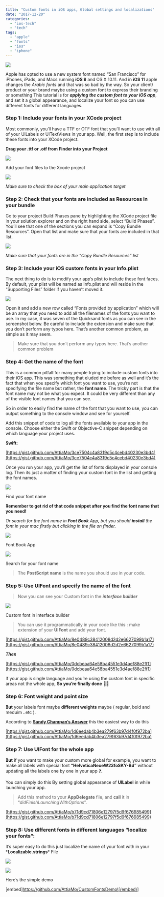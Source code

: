 ```yaml
---
title: "Custom fonts in iOS apps, Global settings and localizations"
date: "2017-12-20"
categories: 
  - "ios-tech"
  - "tech"
tags: 
  - "apple"
  - "fonts"
  - "ios"
  - "iphone"
---
```


![](/images/17719-1i_cpxyhwwrhh5slc5gx-la.png)

Apple has opted to use a new system font named “San Francisco” for iPhones, iPads, and Macs running **iOS 9** and OS X 10.11. And in **iOS 11** apple changes the _Arabic fonts_ and that was so bad by the way. So your client/ product or your brand maybe using a custom font to express their branding or something This tutorial is for **_applying the custom font to your iOS app_**, and set it a global appearance, and localize your font so you can use different fonts for different languages.

### Step 1: Include your fonts in your XCode project

Most commonly, you’ll have a TTF or OTF font that you’ll want to use with all of your UILabels or UITextViews in your app. Well, the first step is to include these fonts into your XCode project.

**Drag your .ttf or .otf from Finder into your Project**

![](/images/fb61b-1z54tpgzafaemmirtv6pxja.png)

Add your font files to the Xcode project

![](/images/4eec9-1nirof0mnbdmif9f61ie7vq.png)

_Make sure to check the box of your main application target_

### Step 2: Check that your fonts are included as Resources in your bundle

Go to your project Build Phases pane by highlighting the XCode project file in your solution explorer and on the right hand side, select “Build Phases”. You’ll see that one of the sections you can expand is “Copy Bundle Resources”. Open that list and make sure that your fonts are included in that list.

![](/images/e8f42-13mxeari9zohzjrna5w65za.png)

_Make sure that your fonts are in the “Copy Bundle Resources” list_

### Step 3: Include your iOS custom fonts in your Info.plist

The next thing to do is to modify your app’s plist to include these font faces. By default, your plist will be named as Info.plist and will reside in the “Supporting Files” folder if you haven’t moved it.

![](/images/16e16-1zcejagqaci5u3mbmwotwxw.png)

Open it and add a new row called “Fonts provided by application” which will be an array that you need to add all the filenames of the fonts you want to use. In my case, it was seven of the Quicksand fonts as you can see in the screenshot below. Be careful to include the extension and make sure that you don’t perform any typos here. That’s another common problem, as simple as it may seem.

> Make sure that you don’t perform any typos here. That’s another common problem

### Step 4: Get the name of the font

This is a common pitfall for many people trying to include custom fonts into their iOS app. This was something that eluded me before as well and it’s the fact that when you specify which font you want to use, you’re not specifying the file name but rather, the **font name**. The tricky part is that the font name may not be what you expect. It could be very different than any of the visible font names that you can see.

So in order to easily find the name of the font that you want to use, you can output something to the console window and see for yourself.

Add this snippet of code to log all the fonts available to your app in the console. Choose either the Swift or Objective-C snippet depending on which language your project uses.

**Swift:**

[https://gist.github.com/AttiaMo/3ce7504c4a8319c5c4cebd40230e3bd4](https://gist.github.com/AttiaMo/3ce7504c4a8319c5c4cebd40230e3bd4)

Once you run your app, you’ll get the list of fonts displayed in your console log. Then its just a matter of finding your custom font in the list and getting the font names.

![](/images/088a8-1fulf67aqde6caj8te67-zq.png)

Find your font name

**Remember to get rid of that code snippet after you find the font name that you need!**

_Or search for the font name in_ **_Font Book_** _App, but you should_ **_install_** _the font in your mac firstly but clicking in the file on finder._

![](/images/56017-1sf2a4vyt-k3piwd-sp4wig.png)

Font Book App

![](/images/ba115-1dvk0od7evqnmp3shj-ogaq.png)

Search for your font name

> The **PostScript name** is the name you should use in your code.

### Step 5: Use UIFont and specify the name of the font

> Now you can see your Custom font in the **_interface builder_**

![](/images/89989-1cc3mmmqzvxedw08wupbc5a.png)

Custom font in interface builder

> You can use it programmatically in your code like this : make extension of your **UIFont** and add your font.

[https://gist.github.com/AttiaMo/8e0489c38412008d2d2e6627099b1a17](https://gist.github.com/AttiaMo/8e0489c38412008d2d2e6627099b1a17)

**_Then_**

[https://gist.github.com/AttiaMo/0dcbeaa64e58ba4551e3d4aef88e2ff1](https://gist.github.com/AttiaMo/0dcbeaa64e58ba4551e3d4aef88e2ff1)

If your app is single language and you’re using the custom font in specific areas not the whole app, **So you’re finally done** 👏🏼

### Step 6: Font weight and point size

**But** your labels font maybe **different weights** maybe ( regular, bold and meduim ..etc ).

According to [**Sandy Champan’s Answer**](https://stackoverflow.com/questions/8707082/set-a-default-font-for-whole-ios-app) this the easiest way to do this

[https://gist.github.com/AttiaMo/1d6eedab4b3ea279f63b97d4f0f972ba](https://gist.github.com/AttiaMo/1d6eedab4b3ea279f63b97d4f0f972ba)

### Step 7: Use UIFont for the whole app

**But** if you want to make your custom more global for example, you want to make all labels with special font **“HelveticaNeueW23foSKY-Bd”** without updating all the labels one by one in your app ❓.

You can simply do this By setting global appearance of **UILabel** in while launching your app.

> Add this method to your **AppDelegate** file, and **call** it in “_didFinishLaunchingWithOptions_”.

[https://gist.github.com/AttiaMo/b71d9cd71806e12797f5d9f676985499](https://gist.github.com/AttiaMo/b71d9cd71806e12797f5d9f676985499)

### Step 8: Use different fonts in different languages “localize your fonts”:

It’s super easy to do this just localize the name of your font with in your \***Localizable.strings**\* File

![](/images/45472-1xy-szg2p5hig1euslqnx3q.png)

![](/images/2d983-1xc-w0pcc8s9qhkqczc3w2g.png)

Here’s the simple demo

\[embed\]https://github.com/AttiaMo/CustomFontsDemo\[/embed\]
